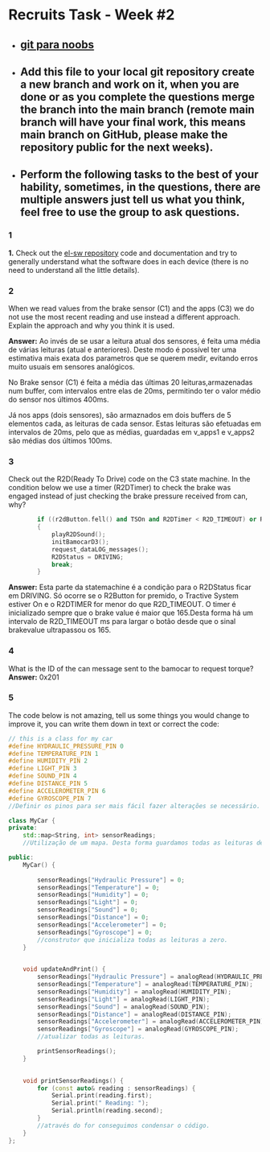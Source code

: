 # Recruits Task - Week #2
- ## [git para noobs](https://hackmd.io/@PedroRomao/HJ0GJSae1x)
- ## Add this file to your local git repository create a new branch and work on it, when you are done or as you complete the questions merge the branch into the main branch (remote main branch will have your final work, this means main branch on GitHub, please make the repository public for the next weeks).
- ## Perform the following tasks to the best of your hability, sometimes, in the questions, there are multiple answers just tell us what you think, feel free to use the group to ask questions.

### 1
**1.** Check out the [el-sw repository](https://github.com/fs-feup/el-sw/tree/main) code and documentation  and try to generally understand what the software does in each device (there is no need to understand all the little details).
### 2
When we read values from the brake sensor (C1) and the apps (C3) we do not use the most recent reading and use instead a different approach. Explain the approach and why you think it is used.

**Answer:** Ao invés de se usar a leitura atual dos sensores, é feita uma média de várias leituras (atual e anteriores). Deste modo é possível ter uma estimativa mais exata dos parametros que se querem medir, evitando erros muito usuais em sensores analógicos.

No Brake sensor (C1) é feita a média das últimas 20 leituras,armazenadas num buffer, com intervalos entre elas de 20ms, permitindo ter o valor médio do sensor nos últimos 400ms.

Já nos apps (dois sensores), são armaznados em dois buffers de 5 elementos cada, as leituras de cada sensor. Estas leituras são efetuadas em intervalos de 20ms, pelo que as médias, guardadas em v_apps1 e v_apps2 são médias dos últimos 100ms.


### 3
Check out the R2D(Ready To Drive) code on the C3 state machine. In the condition below we use a timer (R2DTimer) to check the brake was engaged instead of just checking the brake pressure received from can, why?
```c++
        if ((r2dButton.fell() and TSOn and R2DTimer < R2D_TIMEOUT) or R2DOverride)
        {
            playR2DSound();
            initBamocarD3();
            request_dataLOG_messages();
            R2DStatus = DRIVING;
            break;
        }
```

**Answer:** Esta parte da statemachine é a condição para o R2DStatus ficar em DRIVING. Só ocorre se o R2Button for premido, o Tractive System estiver On e o R2DTIMER for menor do que R2D_TIMEOUT. O timer é inicializado sempre que o brake value é maior que 165.Desta forma há um intervalo de R2D_TIMEOUT ms para largar o botão desde que o sinal brakevalue ultrapassou os 165.
### 4
What is the ID of the can message sent to the bamocar to request torque?
**Answer:** 0x201
### 5 
The code below is not amazing, tell us some things you would change to improve it, you can write them down in text or correct the code:
```c++
// this is a class for my car
#define HYDRAULIC_PRESSURE_PIN 0
#define TEMPERATURE_PIN 1
#define HUMIDITY_PIN 2
#define LIGHT_PIN 3
#define SOUND_PIN 4
#define DISTANCE_PIN 5
#define ACCELEROMETER_PIN 6
#define GYROSCOPE_PIN 7
//Definir os pinos para ser mais fácil fazer alterações se necessário.

class MyCar {
private:
    std::map<String, int> sensorReadings; 
    //Utilização de um mapa. Desta forma guardamos todas as leituras de forma compacta mas podendo aceder a cada uma através dos parametros medidos.

public:
    MyCar() {
        
        sensorReadings["Hydraulic Pressure"] = 0;
        sensorReadings["Temperature"] = 0;
        sensorReadings["Humidity"] = 0;
        sensorReadings["Light"] = 0;
        sensorReadings["Sound"] = 0;
        sensorReadings["Distance"] = 0;
        sensorReadings["Accelerometer"] = 0;
        sensorReadings["Gyroscope"] = 0;
        //construtor que inicializa todas as leituras a zero.
    }

    
    void updateAndPrint() {
        sensorReadings["Hydraulic Pressure"] = analogRead(HYDRAULIC_PRESSURE_PIN);
        sensorReadings["Temperature"] = analogRead(TEMPERATURE_PIN);
        sensorReadings["Humidity"] = analogRead(HUMIDITY_PIN);
        sensorReadings["Light"] = analogRead(LIGHT_PIN);
        sensorReadings["Sound"] = analogRead(SOUND_PIN);
        sensorReadings["Distance"] = analogRead(DISTANCE_PIN);
        sensorReadings["Accelerometer"] = analogRead(ACCELEROMETER_PIN);
        sensorReadings["Gyroscope"] = analogRead(GYROSCOPE_PIN);
        //atualizar todas as leituras.

        printSensorReadings(); 
    }

    
    void printSensorReadings() {
        for (const auto& reading : sensorReadings) {
            Serial.print(reading.first); 
            Serial.print(" Reading: ");
            Serial.println(reading.second); 
        }
        //através do for conseguimos condensar o código.
    }
};
```


